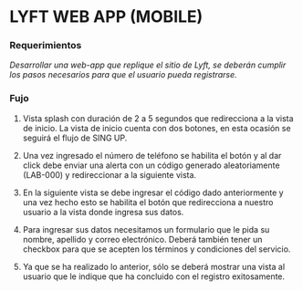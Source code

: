 # LYFT WEB APP (MOBILE)

### Requerimientos

*Desarrollar una web-app que replique el sitio de Lyft, se deberán cumplir los pasos necesarios para que el usuario pueda registrarse.*

### Fujo

1. Vista splash con duración de 2 a 5 segundos que redirecciona a la vista de inicio. La vista de inicio cuenta con dos botones, en esta ocasión se seguirá el flujo de SING UP.

2. Una vez ingresado el número de teléfono se habilita el botón y al dar click debe enviar una alerta con un código generado aleatoriamente (LAB-000) y redireccionar a la siguiente vista.

3. En la siguiente vista se debe ingresar el código dado anteriormente y una vez hecho esto se habilita el botón que redirecciona a nuestro usuario a la vista donde ingresa sus datos.

4. Para ingresar sus datos necesitamos un formulario que le pida su nombre, apellido y correo electrónico. Deberá también tener un checkbox para que se acepten los términos y condiciones del servicio.

5. Ya que se ha realizado lo anterior, sólo se deberá mostrar una vista al usuario que le indique que ha concluido con el registro exitosamente.
